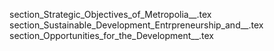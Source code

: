 section_Strategic_Objectives_of_Metropolia__.tex
section_Sustainable_Development_Entrpreneurship_and__.tex
section_Opportunities_for_the_Development__.tex